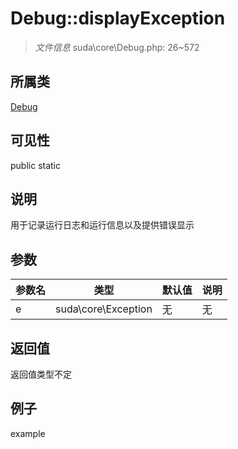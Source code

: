 # Debug::displayException

> *文件信息* suda\core\Debug.php: 26~572
## 所属类 

[Debug](../Debug.md)

## 可见性

  public  static
## 说明

用于记录运行日志和运行信息以及提供错误显示

## 参数

| 参数名 | 类型 | 默认值 | 说明 |
|--------|-----|-------|-------|
| e |  suda\core\Exception | 无 | 无 |

## 返回值
返回值类型不定

## 例子

example